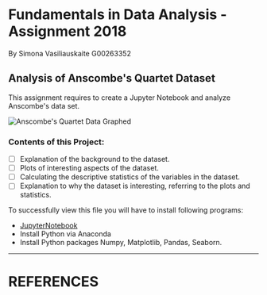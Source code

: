 # Fundamentals in Data Analysis - Assignment 2018
By Simona Vasiliauskaite G00263352

## Analysis of Anscombe's Quartet Dataset

This assignment requires to create a Jupyter Notebook and analyze Anscombe's data set.

![Anscombe's Quartet Data Graphed](https://seaborn.pydata.org/_images/anscombes_quartet.png)

### Contents of this Project:

- [ ] Explanation of the background to the dataset.
- [ ] Plots of interesting aspects of the dataset.
- [ ] Calculating the descriptive statistics of the variables in the dataset.
- [ ] Explanation to why the dataset is interesting, referring to the plots and statistics.

To successfully view this file you will have to install following programs:

* [JupyterNotebook](http://jupyter.org/)
* Install Python via Anaconda
* Install Python packages Numpy, Matplotlib, Pandas, Seaborn.

----------------------------------------------------------------------------------

# REFERENCES
